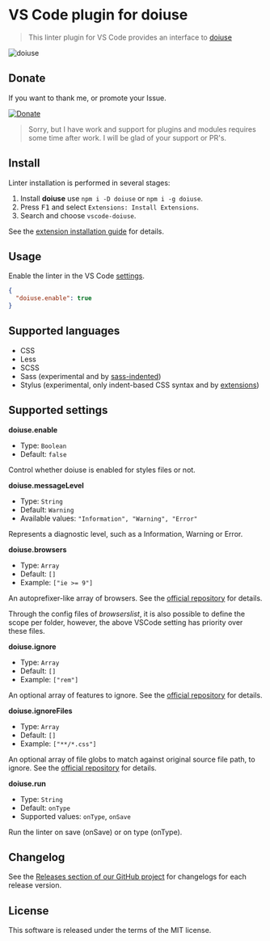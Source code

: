 # VS Code plugin for doiuse

> This linter plugin for VS Code provides an interface to [doiuse](https://github.com/anandthakker/doiuse)

![doiuse](https://cloud.githubusercontent.com/assets/7034281/16776880/0282e982-4870-11e6-811f-a2a65cbc4eb7.png)

## Donate

If you want to thank me, or promote your Issue.

[![Donate](https://img.shields.io/badge/Donate-PayPal-green.svg)](https://paypal.me/mrmlnc)

> Sorry, but I have work and support for plugins and modules requires some time after work. I will be glad of your support or PR's.

## Install

Linter installation is performed in several stages:

  1. Install **doiuse** use `npm i -D doiuse` or `npm i -g doiuse`.
  2. Press <kbd>F1</kbd> and select `Extensions: Install Extensions`.
  3. Search and choose `vscode-doiuse`.

See the [extension installation guide](https://code.visualstudio.com/docs/editor/extension-gallery) for details.

## Usage

Enable the linter in the VS Code [settings](https://code.visualstudio.com/docs/customization/userandworkspace).

```json
{
  "doiuse.enable": true
}
```

## Supported languages

  * CSS
  * Less
  * SCSS
  * Sass (experimental and by [sass-indented](https://marketplace.visualstudio.com/items?itemName=robinbentley.sass-indented))
  * Stylus (experimental, only indent-based CSS syntax and by [extensions](https://marketplace.visualstudio.com/search?term=stylu&target=VSCode&sortBy=Relevance))

## Supported settings

**doiuse.enable**

  * Type: `Boolean`
  * Default: `false`

Control whether doiuse is enabled for styles files or not.

**doiuse.messageLevel**

  * Type: `String`
  * Default: `Warning`
  * Available values: `"Information", "Warning", "Error"`

Represents a diagnostic level, such as a Information, Warning or Error.

**doiuse.browsers**

  * Type: `Array`
  * Default: `[]`
  * Example: `["ie >= 9"]`

An autoprefixer-like array of browsers. See the [official repository](https://github.com/anandthakker/doiuse) for details.

Through the config files of _browserslist_, it is also possible to define the scope per folder, however, the above VSCode setting has priority over these files.

**doiuse.ignore**

  * Type: `Array`
  * Default: `[]`
  * Example: `["rem"]`

An optional array of features to ignore. See the [official repository](https://github.com/anandthakker/doiuse) for details.

**doiuse.ignoreFiles**

  * Type: `Array`
  * Default: `[]`
  * Example: `["**/*.css"]`

An optional array of file globs to match against original source file path, to ignore. See the [official repository](https://github.com/anandthakker/doiuse) for details.

**doiuse.run**

  * Type: `String`
  * Default: `onType`
  * Supported values: `onType`, `onSave`

Run the linter on save (onSave) or on type (onType).

## Changelog

See the [Releases section of our GitHub project](https://github.com/mrmlnc/vscode-doiuse/releases) for changelogs for each release version.

## License

This software is released under the terms of the MIT license.
